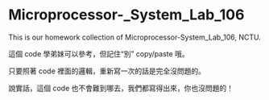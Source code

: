 # Microprocessor-_System_Lab_106

This is our homework collection of Microprocessor-System_Lab_106, NCTU.

這個 code 學弟妹可以參考，但記住“別” copy/paste 哦。

只要照著 code 裡面的邏輯，重新寫一次的話是完全沒問題的。

說實話，這個 code 也不會難到哪去，我們都寫得出來，你也沒問題的！
